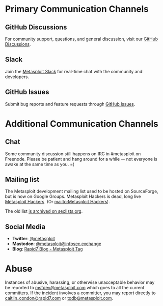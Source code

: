 # Primary Communication Channels

## GitHub Discussions
For community support, questions, and general discussion, visit our [GitHub Discussions](https://github.com/rapid7/metasploit-framework/discussions).

## Slack
Join the [Metasploit Slack](https://join.slack.com/t/metasploit/shared_invite/zt-30i688it0-mJsFGT44IMtdeZi1DraamQ) for real-time chat with the community and developers.

## GitHub Issues
Submit bug reports and feature requests through [GitHub Issues](https://github.com/rapid7/metasploit-framework/issues).

# Additional Communication Channels

## Chat

Some community discussion still happens on IRC in #metasploit on Freenode.
Please be patient and hang around for a while -- not everyone is awake
at the same time as you. =)

## Mailing list

The Metasploit development mailing list used to be hosted on SourceForge, but is now on Google Groups. Metasploit Hackers is dead, long live [Metasploit Hackers][list]. (Or [mailto:Metasploit Hackers][mailto]).

The old list [is archived on seclists.org][archive].

## Social Media

- **Twitter**: [@metasploit](https://twitter.com/metasploit)
- **Mastodon**: [@metasploit@infosec.exchange](https://infosec.exchange/@metasploit)
- **Blog**: [Rapid7 Blog - Metasploit Tag](https://www.rapid7.com/blog/tag/metasploit/)

# Abuse

Instances of abusive, harassing, or otherwise unacceptable behavior may be reported to msfdev@metasploit.com which goes to all the current committers. If the incident involves a committer, you may report directly to caitlin_condon@rapid7.com or todb@metasploit.com.


[archive]: http://seclists.org/metasploit/ "Metasploit mailing list archive"
[list]: https://groups.google.com/forum/#!forum/metasploit-hackers "Metasploit Hackers development mailing list"
[mailto]: mailto:metasploit-hackers@googlegroups.com
